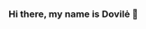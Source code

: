 ### Hi there, my name is Dovilė 👋

<!--
I'm an aspiring data analyst and for the last year I have been learning the nitty-gritty of data analysis using Python and SQL. Currently trying to find a company with strong data culture. 🌱

I have domain knowledge in psychology, cognitive science, neuroscience and analytical philosophy. I am passionate about mental health, physical well-being, continuous learning and increasing digital literacy in my community.

Areas of interest - NLP, cyber security, storytelling with data, data visualization.

 ✨ My portfolio ✨
1. [Podcasts reviews](https://github.com/dovele/personal-projects/blob/main/Podcast%20reviews/Podcast_Reviews.ipynb)
Apple Podcasts dataset with reviews and associated ratings. Sentiment analysis for positive and negative reviews. Comparing podcast rating of different topics.

2. [Wine quality](https://github.com/dovele/personal-projects/tree/main/Wine-Quality)
This project is about portuguese Vinho Verde wine, sensory quality and other characteristics. Some EDA and modeling. 

3. [A/B testing](https://github.com/dovele/personal-projects/blob/main/Udacity%20AB%20testing/A_B_testing_Udacity.ipynb)
Comparing click-through rate and other metrics between control and experimental groups.

4. [Biomedical abstracts](https://github.com/dovele/personal-projects/tree/main/Medical-abstracts)
This projects demonstrates how you can extract biomedical article information from an API and further use it for analysis.
-->
